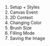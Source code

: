 1. Setup + Styles
2. Canvas Event
3. 2D Context
4. Changing Color
5. Brush Size
6. Filling Mode
7. Saving the Image
